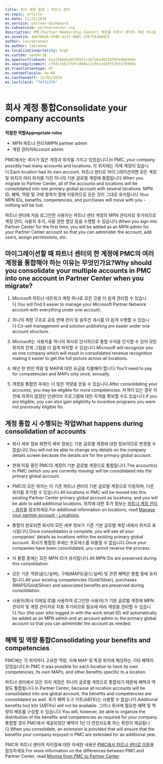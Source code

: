 ```yaml
---
title: 회사 계정 통합 | 파트너 센터
ms.topic: article
ms.date: 11/25/2019
ms.service: partner-dashboard
ms.subservice: partnercenter-csp
description: PMC(Partner Membership Center) 계정을 파트너 센터의 계정 하나로 통합하는 방법에 대해 알아봅니다. PMC에서 파트너 센터로 마이그레이션할 때입니다.
ms.assetid: 4A07A85A-594E-4121-808C-37E7FA18A0C5
author: laurabrenner
ms.author: labrenne
ms.localizationpriority: high
ms.custom: seodec18
ms.openlocfilehash: 61a2566dbab5709fcc16fa61d0239f97e46039de
ms.sourcegitcommit: c793c1b61f50fc0b0a12c95cedd9f57b31703093
ms.translationtype: HT
ms.contentlocale: ko-KR
ms.lasthandoff: 12/03/2019
ms.locfileid: "74721376"
---
```

# <a name="consolidate-your-company-accounts"></a><span data-ttu-id="0d53f-104">회사 계정 통합</span><span class="sxs-lookup"><span data-stu-id="0d53f-104">Consolidate your company accounts</span></span>

<span data-ttu-id="0d53f-105">**적절한 역할**</span><span class="sxs-lookup"><span data-stu-id="0d53f-105">**Appropriate roles**</span></span>

- <span data-ttu-id="0d53f-106">MPN 파트너 관리자</span><span class="sxs-lookup"><span data-stu-id="0d53f-106">MPN partner admin</span></span>
- <span data-ttu-id="0d53f-107">계정 관리자</span><span class="sxs-lookup"><span data-stu-id="0d53f-107">Account admin</span></span>

<span data-ttu-id="0d53f-108">PMC에서는 회사가 많은 계정과 위치를 가지고 있었습니다.</span><span class="sxs-lookup"><span data-stu-id="0d53f-108">In PMC, your company possibly had many accounts and locations.</span></span> <span data-ttu-id="0d53f-109">각 위치에는 자체 계정이 있습니다.</span><span class="sxs-lookup"><span data-stu-id="0d53f-109">Each location had its own account.</span></span> <span data-ttu-id="0d53f-110">파트너 센터로 마이그레이션하면 모든 계정 및 위치가 여러 위치를 가진 하나의 기본 글로벌 계정에 통합됩니다.</span><span class="sxs-lookup"><span data-stu-id="0d53f-110">When you migrate to Partner Center, all of the accounts and locations will be consolidated into one primary global account with several locations.</span></span> <span data-ttu-id="0d53f-111">MPN ID, 혜택, 역량 및 구매 항목이 함께 이동하므로 모든 것이 그대로 유지됩니다.</span><span class="sxs-lookup"><span data-stu-id="0d53f-111">Your MPN IDs, benefits, competencies, and purchases will move with you - nothing will be lost.</span></span> 

<span data-ttu-id="0d53f-112">파트너 센터에 처음 로그인한 사용자는 파트너 센터 계정의 MPN 관리자로 추가되므로 계정 관리, 사용자 추가, 사용 권한 할당 등을 수행할 수 있습니다.</span><span class="sxs-lookup"><span data-stu-id="0d53f-112">When you sign into Partner Center for the first time, you will be added as an MPN admin for your Partner Center account so that you can administer the account, add users, assign permissions, etc.</span></span> 

## <a name="why-should-you-consolidate-your-multiple-accounts-in-pmc-into-one-account-in-partner-center-when-you-migrate"></a><span data-ttu-id="0d53f-113">마이그레이션할 때 파트너 센터의 한 계정에 PMC의 여러 계정을 통합해야 하는 이유는 무엇인가요?</span><span class="sxs-lookup"><span data-stu-id="0d53f-113">Why should you consolidate your multiple accounts in PMC into one account in Partner Center when you migrate?</span></span>

1. <span data-ttu-id="0d53f-114">Microsoft 파트너 네트워크 계정 하나로 모든 것을 더 쉽게 관리할 수 있습니다.</span><span class="sxs-lookup"><span data-stu-id="0d53f-114">You will find it easier to manage your Microsoft Partner Network account with everything under one account.</span></span>

2. <span data-ttu-id="0d53f-115">하나의 계정 구조로 공동 판매 관리 및 솔루션 게시를 더 쉽게 수행할 수 있습니다.</span><span class="sxs-lookup"><span data-stu-id="0d53f-115">Co-sell management and solution publishing are easier under one account structure.</span></span>

3. <span data-ttu-id="0d53f-116">Microsoft는 사용자를 하나의 회사로 인식하므로 통합 수익을 인식할 수 있어 모든 위치의 전체 그림을 더 쉽게 파악할 수 있습니다.</span><span class="sxs-lookup"><span data-stu-id="0d53f-116">Microsoft will recognize you as one company which will result in consolidated revenue recognition making it easier to get the full picture across all locations.</span></span>  

4. <span data-ttu-id="0d53f-117">매년 한 번만 역량 및 MAP에 대한 요금을 지불해야 합니다.</span><span class="sxs-lookup"><span data-stu-id="0d53f-117">You'll need to pay for competencies and MAPs only once, annually.</span></span>

5. <span data-ttu-id="0d53f-118">계정을 통합한 후에는 더 많은 역량을 얻을 수 있습니다.</span><span class="sxs-lookup"><span data-stu-id="0d53f-118">After consolidating your accounts, you may be eligible for more competencies.</span></span> <span data-ttu-id="0d53f-119">자격이 있는 경우 이전에 자격이 없었던 인센티브 프로그램에 대한 자격을 확보할 수도 있습니다.</span><span class="sxs-lookup"><span data-stu-id="0d53f-119">If you are eligible, you can also gain eligibility to incentive programs you were not previously eligible for.</span></span>


## <a name="what-happens-during-consolidation-of-accounts"></a><span data-ttu-id="0d53f-120">계정 통합 시 수행되는 작업</span><span class="sxs-lookup"><span data-stu-id="0d53f-120">What happens during consolidation of accounts</span></span>

- <span data-ttu-id="0d53f-121">회사 세부 정보 화면의 세부 정보는 기본 글로벌 계정에 대한 정보이므로 변경할 수 없습니다.</span><span class="sxs-lookup"><span data-stu-id="0d53f-121">You will not be able to change any details on the company details screen because the details are for the primary global account.</span></span> 

- <span data-ttu-id="0d53f-122">현재 이동 중인 PMC의 계정이 기본 글로벌 계정으로 통합됩니다.</span><span class="sxs-lookup"><span data-stu-id="0d53f-122">The account(s) in PMC (which you are currently moving) will be consolidated into the primary global account.</span></span> 

- <span data-ttu-id="0d53f-123">PMC의 모든 위치는 이 기존 파트너 센터의 기본 글로벌 계정으로 이동하며, 다른 위치를 추가할 수 있습니다.</span><span class="sxs-lookup"><span data-stu-id="0d53f-123">All locations in PMC will be moved into this existing Partner Center primary global account as locations, and you will be able to add additional locations.</span></span> <span data-ttu-id="0d53f-124">위치에 대한 추가 정보는 [파트너 계정 관리 - 위치](manage-locations.md)를 참조하세요.</span><span class="sxs-lookup"><span data-stu-id="0d53f-124">For additional information on locations, read  [Manage your partner account - Locations](manage-locations.md).</span></span>

- <span data-ttu-id="0d53f-125">통합이 완료되면 회사의 모든 세부 정보가 기존 기본 글로벌 계정 내에서 위치로 표시됩니다.</span><span class="sxs-lookup"><span data-stu-id="0d53f-125">Once consolidation is complete, you will see all your companies' details as locations within the existing primary global account.</span></span> <span data-ttu-id="0d53f-126">회사가 통합된 후에는 프로세스를 되돌릴 수 없습니다.</span><span class="sxs-lookup"><span data-stu-id="0d53f-126">Once your companies have been consolidated, you cannot reverse the process.</span></span>

- <span data-ttu-id="0d53f-127">이 통합 중에는 모든 MPN ID가 유지됩니다.</span><span class="sxs-lookup"><span data-stu-id="0d53f-127">All MPN IDs are preserved during this consolidation.</span></span>

- <span data-ttu-id="0d53f-128">모든 기존 역량(골드/실버), 구매(MAPS/골드/실버) 및 관련 혜택은 통합 중에 유지됩니다.</span><span class="sxs-lookup"><span data-stu-id="0d53f-128">All your existing competencies (Gold/Silver), purchases (MAPS/Gold/Silver) and associated benefits are preserved during consolidation.</span></span>

- <span data-ttu-id="0d53f-129">사용자(회사 이메일 ID를 사용하여 로그인한 사용자)가 기본 글로벌 계정에 MPN 관리자 및 계정 관리자로 자동 추가되므로 필요에 따라 계정을 관리할 수 있습니다.</span><span class="sxs-lookup"><span data-stu-id="0d53f-129">You (the user who logged in with the work email ID) will automatically be added as an MPN admin and an account admin to the primary global account so that you can administer the account as needed.</span></span> 


## <a name="consolidating-your-benefits-and-competencies"></a><span data-ttu-id="0d53f-130">혜택 및 역량 통합</span><span class="sxs-lookup"><span data-stu-id="0d53f-130">Consolidating your benefits and competencies</span></span>

<span data-ttu-id="0d53f-131">PMC에는 각 위치마다 고유한 역량, 자체 MAP 및 특정 위치에 해당하는 기타 혜택이 있었습니다.</span><span class="sxs-lookup"><span data-stu-id="0d53f-131">In PMC it was possible for each location to have its own competencies, its own MAPs, and other benefits specific to a location.</span></span>

<span data-ttu-id="0d53f-132">파트너 센터에서 모든 위치 계정은 하나의 글로벌 계정으로 통합되기 때문에 혜택과 역량도 통합됩니다.</span><span class="sxs-lookup"><span data-stu-id="0d53f-132">In Partner Center, because all location accounts will be consolidated into one global account, the benefits and competencies are consolidated as well.</span></span> <span data-ttu-id="0d53f-133">추가 혜택 도구 키트(ABTK)는 사용할 수 없습니다.</span><span class="sxs-lookup"><span data-stu-id="0d53f-133">Additional benefits tool kits (ABTKs) will not be available.</span></span> <span data-ttu-id="0d53f-134">그러나 회사에 필요한 혜택 및 역량의 배포를 구성할 수 있습니다.</span><span class="sxs-lookup"><span data-stu-id="0d53f-134">You will, however, be able to organize the distribution of the benefits and competencies as required for your company.</span></span> <span data-ttu-id="0d53f-135">통합할 경우 PMC에서 제공되었던 혜택이 1년 더 연장되도록 하는 확장이 제공됩니다.</span><span class="sxs-lookup"><span data-stu-id="0d53f-135">When you consolidate, an extension is provided that will ensure that the benefits your company enjoyed in PMC are extended for an additional year.</span></span>

<span data-ttu-id="0d53f-136">PMC와 파트너 센터의 차이점에 대한 자세한 내용은 [PMC에서 파트너 센터로 이동](guide-to-migration.md)을 참조하세요.</span><span class="sxs-lookup"><span data-stu-id="0d53f-136">For more information on the differences between PMC and Partner Center, read [Moving from PMC to Partner Center](guide-to-migration.md).</span></span>

